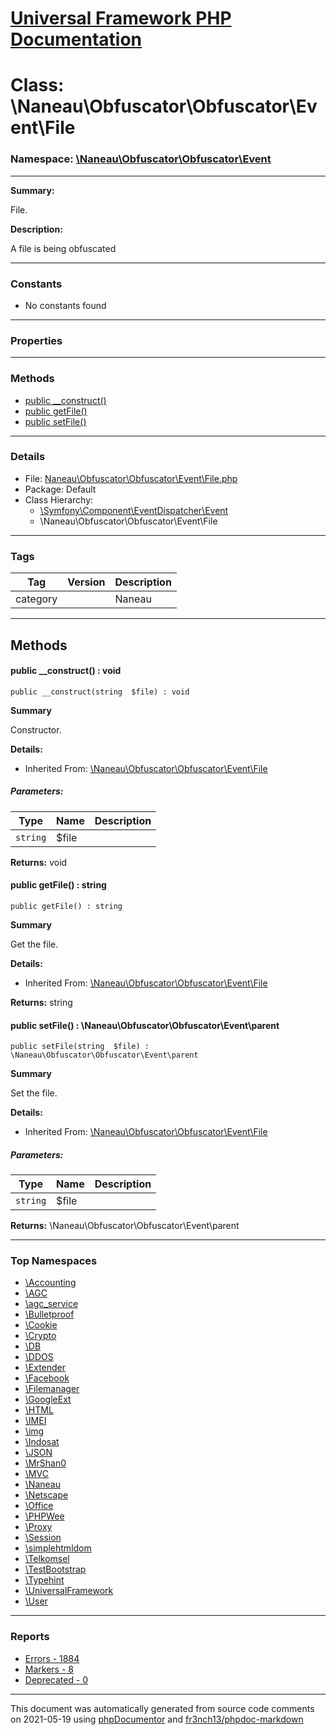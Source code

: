 # [Universal Framework PHP Documentation](../home.md)

# Class: \Naneau\Obfuscator\Obfuscator\Event\File
### Namespace: [\Naneau\Obfuscator\Obfuscator\Event](../namespaces/Naneau.Obfuscator.Obfuscator.Event.md)
---
**Summary:**

File.

**Description:**

A file is being obfuscated

---
### Constants
* No constants found
---
### Properties
---
### Methods
* [public __construct()](../classes/Naneau.Obfuscator.Obfuscator.Event.File.md#method___construct)
* [public getFile()](../classes/Naneau.Obfuscator.Obfuscator.Event.File.md#method_getFile)
* [public setFile()](../classes/Naneau.Obfuscator.Obfuscator.Event.File.md#method_setFile)
---
### Details
* File: [Naneau\Obfuscator\Obfuscator\Event\File.php](../files/Naneau.Obfuscator.Obfuscator.Event.File.md)
* Package: Default
* Class Hierarchy: 
  * [\Symfony\Component\EventDispatcher\Event]()
  * \Naneau\Obfuscator\Obfuscator\Event\File
---
### Tags
| Tag | Version | Description |
| --- | ------- | ----------- |
| category |  | Naneau |

---
## Methods
<a name="method___construct" class="anchor"></a>
#### public __construct() : void

```
public __construct(string  $file) : void
```

**Summary**

Constructor.

**Details:**
* Inherited From: [\Naneau\Obfuscator\Obfuscator\Event\File](../classes/Naneau.Obfuscator.Obfuscator.Event.File.md)
##### Parameters:
| Type | Name | Description |
| ---- | ---- | ----------- |
| <code>string</code> | $file  |  |

**Returns:** void


<a name="method_getFile" class="anchor"></a>
#### public getFile() : string

```
public getFile() : string
```

**Summary**

Get the file.

**Details:**
* Inherited From: [\Naneau\Obfuscator\Obfuscator\Event\File](../classes/Naneau.Obfuscator.Obfuscator.Event.File.md)

**Returns:** string


<a name="method_setFile" class="anchor"></a>
#### public setFile() : \Naneau\Obfuscator\Obfuscator\Event\parent

```
public setFile(string  $file) : \Naneau\Obfuscator\Obfuscator\Event\parent
```

**Summary**

Set the file.

**Details:**
* Inherited From: [\Naneau\Obfuscator\Obfuscator\Event\File](../classes/Naneau.Obfuscator.Obfuscator.Event.File.md)
##### Parameters:
| Type | Name | Description |
| ---- | ---- | ----------- |
| <code>string</code> | $file  |  |

**Returns:** \Naneau\Obfuscator\Obfuscator\Event\parent



---

### Top Namespaces

* [\Accounting](../namespaces/Accounting.md)
* [\AGC](../namespaces/AGC.md)
* [\agc_service](../namespaces/agc_service.md)
* [\Bulletproof](../namespaces/Bulletproof.md)
* [\Cookie](../namespaces/Cookie.md)
* [\Crypto](../namespaces/Crypto.md)
* [\DB](../namespaces/DB.md)
* [\DDOS](../namespaces/DDOS.md)
* [\Extender](../namespaces/Extender.md)
* [\Facebook](../namespaces/Facebook.md)
* [\Filemanager](../namespaces/Filemanager.md)
* [\GoogleExt](../namespaces/GoogleExt.md)
* [\HTML](../namespaces/HTML.md)
* [\IMEI](../namespaces/IMEI.md)
* [\img](../namespaces/img.md)
* [\Indosat](../namespaces/Indosat.md)
* [\JSON](../namespaces/JSON.md)
* [\MrShan0](../namespaces/MrShan0.md)
* [\MVC](../namespaces/MVC.md)
* [\Naneau](../namespaces/Naneau.md)
* [\Netscape](../namespaces/Netscape.md)
* [\Office](../namespaces/Office.md)
* [\PHPWee](../namespaces/PHPWee.md)
* [\Proxy](../namespaces/Proxy.md)
* [\Session](../namespaces/Session.md)
* [\simplehtmldom](../namespaces/simplehtmldom.md)
* [\Telkomsel](../namespaces/Telkomsel.md)
* [\TestBootstrap](../namespaces/TestBootstrap.md)
* [\Typehint](../namespaces/Typehint.md)
* [\UniversalFramework](../namespaces/UniversalFramework.md)
* [\User](../namespaces/User.md)

---

### Reports
* [Errors - 1884](../reports/errors.md)
* [Markers - 8](../reports/markers.md)
* [Deprecated - 0](../reports/deprecated.md)

---

This document was automatically generated from source code comments on 2021-05-19 using [phpDocumentor](http://www.phpdoc.org/) and [fr3nch13/phpdoc-markdown](https://github.com/fr3nch13/phpdoc-markdown)
